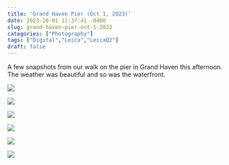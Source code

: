 ```yaml
---
title: 'Grand Haven Pier (Oct 1, 2023)'
date: 2023-10-01 11:37:41 -0400
slug: grand-haven-pier-oct-1-2023
categories: ["Photography"]
tags: ["Digital","Leica","LeicaQ2"]
draft: false
---
```



A few snapshots from our walk on the pier in Grand Haven this afternoon. The weather was beautiful and so was the waterfront.

![](/img/2023/10/20231001-025-1.jpg)

![](/img/2023/10/20231001-032-1.jpg)

![](/img/2023/10/20231001-023.jpg)

![](/img/2023/10/20231001-035.jpg)

![](/img/2023/10/20231001-020.jpg)

![](/img/2023/10/20231001-033.jpg)
